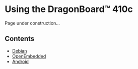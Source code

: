 # Using the DragonBoard™ 410c

Page under construction...

## Contents

- [Debian]()
- [OpenEmbedded]()
- [Android]()



